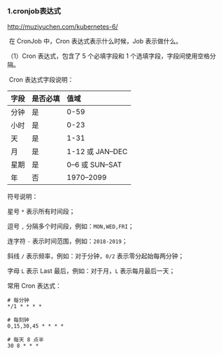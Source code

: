 ###  1.cronjob表达式

http://muziyuchen.com/kubernetes-6/

​		在 CronJob 中，Cron 表达式表示什么时候，Job 表示做什么。

（1）Cron 表达式，包含了 5 个必填字段和 1 个选填字段，字段间使用空格分隔。

​		Cron 表达式字段说明：

| 字段 | 是否必填 | 值域            |
| :--- | :------- | :-------------- |
| 分钟 | 是       | 0-59            |
| 小时 | 是       | 0-23            |
| 天   | 是       | 1-31            |
| 月   | 是       | 1-12 或 JAN–DEC |
| 星期 | 是       | 0–6 或 SUN–SAT  |
| 年   | 否       | 1970–2099       |

符号说明：

星号 `*` 表示所有时间段；

逗号 `,` 分隔多个时间段，例如：`MON,WED,FRI`；

连字符 `-` 表示时间范围，例如：`2018-2019`；

斜线 `/` 表示频率，例如：对于分钟，`0/2` 表示零分起始每两分钟；

字母 `L` 表示 Last 最后，例如：对于月，`L` 表示每月最后一天；

常用 Cron 表达式：  

```
# 每分钟
*/1 * * * *

# 每刻钟
0,15,30,45 * * * *

# 每天 8 点半
30 8 * * *  
```